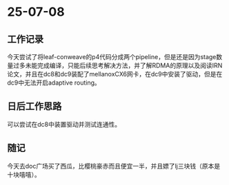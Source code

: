 # 25-07-08

## 工作记录

今天尝试了将leaf-conweave的p4代码分成两个pipeline，但是还是因为stage数量过多未能完成编译，只能后续思考解决方法，并了解RDMA的原理以及阅读IRN论文，并且在dc8和dc9装配了mellanoxCX6网卡，在dc9中安装了驱动，但是在dc9中无法开启adaptive routing。

## 日后工作思路

可以尝试在dc8中装置驱动并测试连通性。

## 随记

今天去doc广场买了西瓜，比樱桃豪赤而且便宜一半，并且嫖了lj三块钱（原本是十块嘻嘻）。